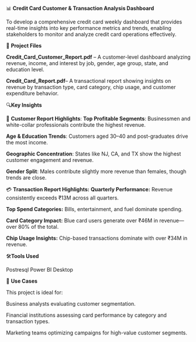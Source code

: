 📊 **Credit Card Customer & Transaction Analysis Dashboard**

To develop a comprehensive credit card weekly dashboard that provides real-time insights into key performance metrics and trends, enabling stakeholders to monitor and analyze credit card operations effectively.

📁 **Project Files**

**Credit_Card_Customer_Report.pdf** – A customer-level dashboard analyzing revenue, income, and interest by job, gender, age group, state, and education level.

**Credit_Card_Report.pdf**– A transactional report showing insights on revenue by transaction type, card category, chip usage, and customer expenditure behavior.


🔍**Key Insights**

🧑 **Customer Report Highlights**:
**Top Profitable Segments**: Businessmen and white-collar professionals contribute the highest revenue.

**Age & Education Trends**: Customers aged 30–40 and post-graduates drive the most income.

**Geographic Concentration**: States like NJ, CA, and TX show the highest customer engagement and revenue.

**Gender Split**: Males contribute slightly more revenue than females, though trends are close.

💳 **Transaction Report Highlights:**
**Quarterly Performance:** Revenue consistently exceeds ₹13M across all quarters.

**Top Spend Categories:** Bills, entertainment, and fuel dominate spending.

**Card Category Impact:** Blue card users generate over ₹46M in revenue—over 80% of the total.

**Chip Usage Insights:** Chip-based transactions dominate with over ₹34M in revenue.


🛠️**Tools Used**

Postresql
Power BI Desktop



📌 **Use Cases**

This project is ideal for:

Business analysts evaluating customer segmentation.

Financial institutions assessing card performance by category and transaction types.

Marketing teams optimizing campaigns for high-value customer segments.


